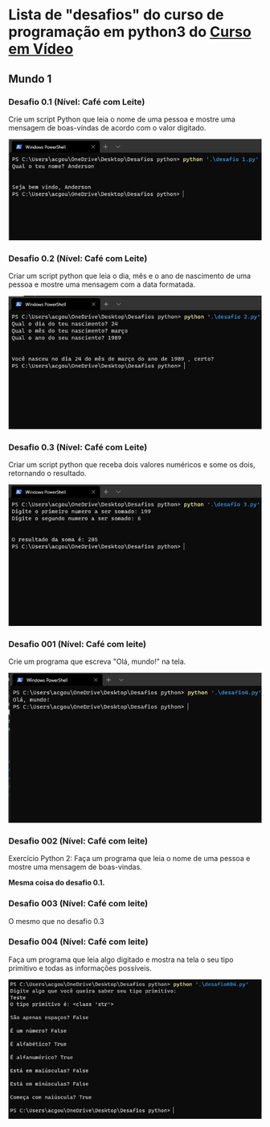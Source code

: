 # Lista de "desafios" do curso de programação em python3 do [Curso em Vídeo](https://www.cursoemvideo.com/course/python-3-mundo-1/)

## Mundo 1

### Desafio 0.1 (Nível: Café com Leite)

Crie um script Python que leia o nome de uma pessoa e mostre uma mensagem de boas-vindas de acordo com o valor digitado.

![desafio1](images/desafio1.png)

### Desafio 0.2 (Nível: Café com Leite)

Criar um script python que leia o dia, mês e o ano de nascimento de uma pessoa e mostre uma mensagem com a data formatada.

![desafio2](images/desafio2.png)

### Desafio 0.3 (Nível: Café com Leite)

Criar um script python que receba dois valores numéricos e some os dois, retornando o resultado.

![desafio3](images/desafio3.png)

### Desafio 001 (Nível: Café com leite)

Crie um programa que escreva "Olá, mundo!" na tela.

![desafio4](images/desafio4.png)

### Desafio 002 (Nível: Café com leite)

Exercício Python 2: Faça um programa que leia o nome de uma pessoa e mostre uma mensagem de boas-vindas.
 
**Mesma coisa do desafio 0.1.**

### Desafio 003 (Nível: Café com leite)

O mesmo que no desafio 0.3

### Desafio 004 (Nível: Café com leite)

Faça um programa que leia algo digitado e mostra na tela o seu tipo primitivo e todas as informações possíveis.

![desafio004](images/desafio004.png)
